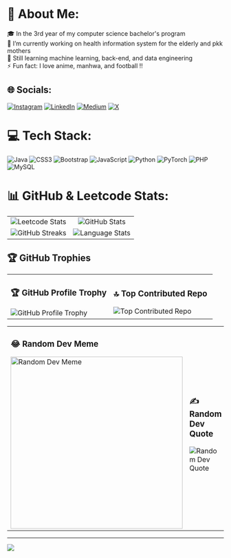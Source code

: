 # 💫 About Me:
🎓 In the 3rd year of my computer science bachelor's program <br>🔭 I’m currently working on health information system for the elderly and pkk mothers <br>🌱 Still learning machine learning, back-end, and data engineering <br>⚡ Fun fact: I love anime, manhwa, and football !!


## 🌐 Socials:
[![Instagram](https://img.shields.io/badge/Instagram-%23E4405F.svg?logo=Instagram&logoColor=white)](https://instagram.com/nabiil_najm26) [![LinkedIn](https://img.shields.io/badge/LinkedIn-%230077B5.svg?logo=linkedin&logoColor=white)](https://linkedin.com/in/nabil-najmudin) [![Medium](https://img.shields.io/badge/Medium-12100E?logo=medium&logoColor=white)](https://medium.com/@@nabiil_najm266) [![X](https://img.shields.io/badge/X-black.svg?logo=X&logoColor=white)](https://x.com/nabiil_najm266) 

# 💻 Tech Stack:
![Java](https://img.shields.io/badge/java-%23ED8B00.svg?style=for-the-badge&logo=openjdk&logoColor=white) ![CSS3](https://img.shields.io/badge/css3-%231572B6.svg?style=for-the-badge&logo=css3&logoColor=white) ![Bootstrap](https://img.shields.io/badge/bootstrap-%238511FA.svg?style=for-the-badge&logo=bootstrap&logoColor=white) ![JavaScript](https://img.shields.io/badge/javascript-%23323330.svg?style=for-the-badge&logo=javascript&logoColor=%23F7DF1E) ![Python](https://img.shields.io/badge/python-3670A0?style=for-the-badge&logo=python&logoColor=ffdd54) ![PyTorch](https://img.shields.io/badge/PyTorch-%23EE4C2C.svg?style=for-the-badge&logo=PyTorch&logoColor=white) ![PHP](https://img.shields.io/badge/php-%23777BB4.svg?style=for-the-badge&logo=php&logoColor=white) ![MySQL](https://img.shields.io/badge/mysql-%2300000f.svg?style=for-the-badge&logo=mysql&logoColor=white)
# 📊 GitHub & Leetcode Stats:
<table>
  <tr>
    <td align="center"><img src="https://leetcard.jacoblin.cool/nabiil_najm266?ext=heatmap" alt="Leetcode Stats"></td>
    <td align="center"><img src="https://github-readme-stats.vercel.app/api?username=nabiilnajm26&show_icons=true&theme=dark&locale=en" alt="GitHub Stats"></td>
  </tr>
  <tr>
    <td align="center"><img src="https://github-readme-streak-stats.herokuapp.com/?user=nabiilnajm26&theme=dark" alt="GitHub Streaks"></td>
    <td align="center"><img src="https://github-readme-stats.vercel.app/api/top-langs?username=nabiilnajm26&show_icons=true&theme=dark&locale=en&layout=compact" alt="Language Stats"></td>
  </tr>
</table>



## 🏆 GitHub Trophies
<table>
  <tr>
    <td width="50%">
      <h3>🏆 GitHub Profile Trophy</h3>
      <img src="https://github-profile-trophy.vercel.app/?username=nabiilNajm26&theme=radical&no-frame=false&no-bg=true&margin-w=4" alt="GitHub Profile Trophy">
    </td>
    <td width="50%">
      <h3>🔝 Top Contributed Repo</h3>
      <img src="https://github-contributor-stats.vercel.app/api?username=nabiilNajm26&limit=5&theme=dark&combine_all_yearly_contributions=true" alt="Top Contributed Repo">
    </td>
  </tr>
</table>


<table>
  <tr>
    <td width="50%">
      <h3>😂 Random Dev Meme</h3>
      <img src="https://randommeme-five.vercel.app/" alt="Random Dev Meme" style="height: 400px;">
    </td>
    <td width="50%">
      <h3>✍️ Random Dev Quote</h3>
      <img src="https://quotes-github-readme.vercel.app/api?type=horizontal&theme=radical" alt="Random Dev Quote">
    </td>
  </tr>
</table>


---
[![](https://visitcount.itsvg.in/api?id=nabiilNajm26&icon=0&color=0)](https://visitcount.itsvg.in)

<!-- Proudly created with GPRM ( https://gprm.itsvg.in ) -->
